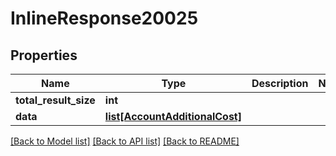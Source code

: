 # InlineResponse20025

## Properties
Name | Type | Description | Notes
------------ | ------------- | ------------- | -------------
**total_result_size** | **int** |  | 
**data** | [**list[AccountAdditionalCost]**](AccountAdditionalCost.md) |  | 

[[Back to Model list]](../README.md#documentation-for-models) [[Back to API list]](../README.md#documentation-for-api-endpoints) [[Back to README]](../README.md)


